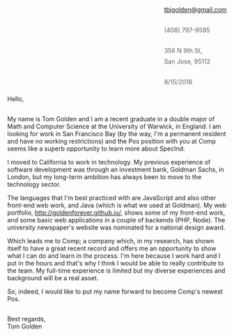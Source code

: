 > tbjgolden@gmail.com
>
> -------------
>
> (408) 797-9595
> 
> -------------
>
> 356 N 9th St,
>
> San Jose, 95112
>
> -------------
> 
> 8/15/2016

Hello,

-----------------

My name is Tom Golden and I am a recent graduate 
in a double major of Math and Computer Science at
the University of Warwick, in England. I am
looking for work in San Francisco Bay (by the way,
I'm a permanent resident and have no working 
restrictions) and the Pos position with you
at Comp seems like a superb opportunity to
learn more about SpecInd.

I moved to California to work in technology. My
previous experience of software development was
through an investment bank, Goldman Sachs, in
London, but my long-term ambition has always been
to move to the technology sector.

The languages that I'm best practiced with are 
JavaScript and also other front-end web work,
and Java (which is what we used at Goldman). My
web portfolio, http://goldenforever.github.io/,
shows some of my front-end work, and some basic
web applications in a couple of backends (PHP,
Node). The university newspaper's website was
nominated for a national design award.

Which leads me to Comp; a company which, in my
research, has shown itself to have a great recent
record and offers me an opportunity to show what I
can do and learn in the process. I'm here because 
I work hard and I put in the hours and that's why
I think I would be able to really contribute to 
the team. My full-time experience is limited but
my diverse experiences and background will be a
real asset.

So, indeed, I would like to put my name forward to
become Comp's newest Pos.

-----------------

Best regards,  
Tom Golden


<style>
blockquote {
	padding: 0;
	border: 0;
	display: inline-block;
	white-space: pre;
	float: right;
	line-height: 0.55;
}
blockquote + * {
	clear: both;
}
blockquote p {
	margin: 0;
	padding: 0;
	line-height: 1.2;
}

hr {
	margin-top: 0;
	padding-top: 0;
	border: 0;
	opacity: 0;
}
</style>
